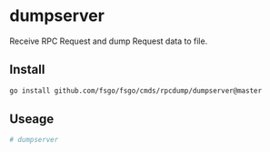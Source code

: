 # dumpserver

Receive RPC Request and dump Request data to file.

## Install
```bash
go install github.com/fsgo/fsgo/cmds/rpcdump/dumpserver@master
```

## Useage

```bash
# dumpserver

```